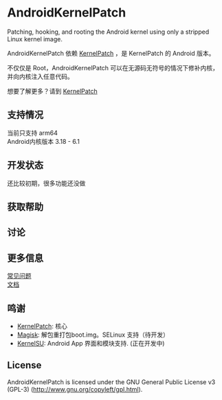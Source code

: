 # AndroidKernelPatch

Patching, hooking, and rooting the Android kernel using only a stripped Linux kernel image.

AndroidKernelPatch 依赖 [KernelPatch](https://github.com/bmax121/KernelPatch/) ，是 KernelPatch 的 Android 版本。

不仅仅是 Root，AndroidKernelPatch 可以在无源码无符号的情况下修补内核，并向内核注入任意代码。

想要了解更多？请到 [KernelPatch](https://github.com/bmax121/KernelPatch/)

## 支持情况

当前只支持 arm64  
Android内核版本 3.18 - 6.1 

## 开发状态

还比较初期，很多功能还没做

## 获取帮助

## 讨论

## 更多信息

[常见问题](./doc/zh-cn/faq.md)  
[文档](./doc/zh-cn/)  

## 鸣谢

- [KernelPatch](https://github.com/bmax121/KernelPatch/): 核心
- [Magisk](https://github.com/topjohnwu/Magisk): 解包重打包boot.img。SELinux 支持（待开发）
- [KernelSU](https://github.com/tiann/KernelSU): Android App 界面和模块支持. (正在开发中)

## License

AndroidKernelPatch is licensed under the GNU General Public License v3 (GPL-3) (http://www.gnu.org/copyleft/gpl.html).
